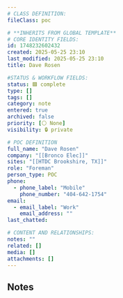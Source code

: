 ```yaml
---
# CLASS DEFINITION:
fileClass: poc

# **INHERITS FROM GLOBAL TEMPLATE**
# CORE IDENTITY FIELDS:
id: 1748232602432
created: 2025-05-25 23:10
last_modified: 2025-05-25 23:10
title: Dave Rosen

#STATUS & WORKFLOW FIELDS:
status: 🟩 complete
type: []
tags: []
category: note
entered: true
archived: false
priority: [⚪ None]
visibility: 🔒 private

# POC DEFINITION
full_name: "Dave Rosen"
company: "[[Bronco Elec]]"
sites: "[[HTDC Brookshire, TX]]"
role: "Foreman"
person_type: POC
phone:
  - phone_label: "Mobile"
    phone_number: "404-642-1754"
email:
  - email_label: "Work"
    email_address: ""
last_chatted: 

# CONTENT AND RELATIONSHIPS:
notes: ""
related: []
media: []
attachments: []
---
```


## Notes